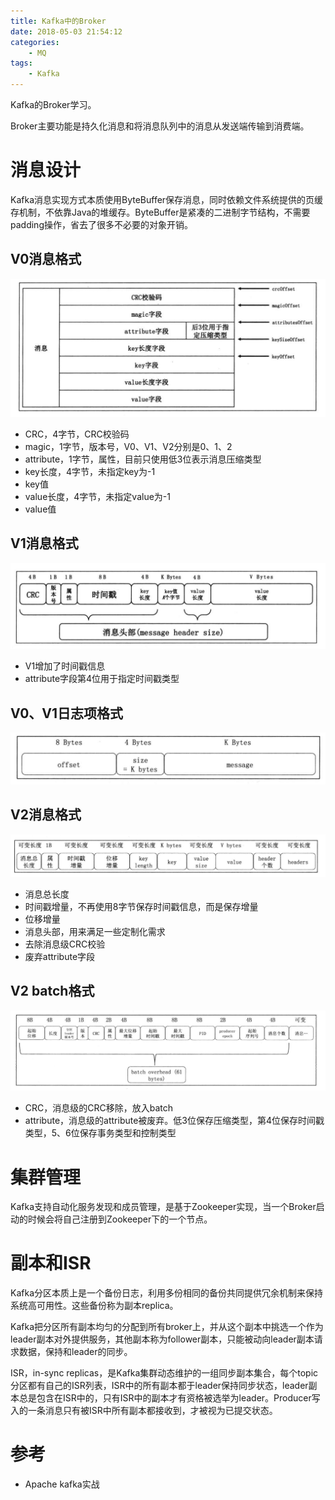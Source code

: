 ```yaml
---
title: Kafka中的Broker
date: 2018-05-03 21:54:12
categories: 
	- MQ
tags:
	- Kafka
---
```


Kafka的Broker学习。

<!--more-->

Broker主要功能是持久化消息和将消息队列中的消息从发送端传输到消费端。

# 消息设计

Kafka消息实现方式本质使用ByteBuffer保存消息，同时依赖文件系统提供的页缓存机制，不依靠Java的堆缓存。ByteBuffer是紧凑的二进制字节结构，不需要padding操作，省去了很多不必要的对象开销。

## V0消息格式

![v0](./Kafka中的Broker/v0-msg.png)

- CRC，4字节，CRC校验码
- magic，1字节，版本号，V0、V1、V2分别是0、1、2
- attribute，1字节，属性，目前只使用低3位表示消息压缩类型
- key长度，4字节，未指定key为-1
- key值
- value长度，4字节，未指定value为-1
- value值

## V1消息格式

![v1](./Kafka中的Broker/v1-msg.png)

- V1增加了时间戳信息
- attribute字段第4位用于指定时间戳类型

## V0、V1日志项格式

![v0v1](./Kafka中的Broker/v0v1-log-entry.png)

## V2消息格式

![v2](./Kafka中的Broker/v2-msg.png)

- 消息总长度
- 时间戳增量，不再使用8字节保存时间戳信息，而是保存增量
- 位移增量
- 消息头部，用来满足一些定制化需求
- 去除消息级CRC校验
- 废弃attribute字段

## V2 batch格式

![v2-batch](./Kafka中的Broker/v2-batch.png)

- CRC，消息级的CRC移除，放入batch
- attribute，消息级的attribute被废弃。低3位保存压缩类型，第4位保存时间戳类型，5、6位保存事务类型和控制类型

# 集群管理

Kafka支持自动化服务发现和成员管理，是基于Zookeeper实现，当一个Broker启动的时候会将自己注册到Zookeeper下的一个节点。

# 副本和ISR

Kafka分区本质上是一个备份日志，利用多份相同的备份共同提供冗余机制来保持系统高可用性。这些备份称为副本replica。

Kafka把分区所有副本均匀的分配到所有broker上，并从这个副本中挑选一个作为leader副本对外提供服务，其他副本称为follower副本，只能被动向leader副本请求数据，保持和leader的同步。

ISR，in-sync replicas，是Kafka集群动态维护的一组同步副本集合，每个topic分区都有自己的ISR列表，ISR中的所有副本都于leader保持同步状态，leader副本总是包含在ISR中的，只有ISR中的副本才有资格被选举为leader。Producer写入的一条消息只有被ISR中所有副本都接收到，才被视为已提交状态。

# 参考

- Apache kafka实战